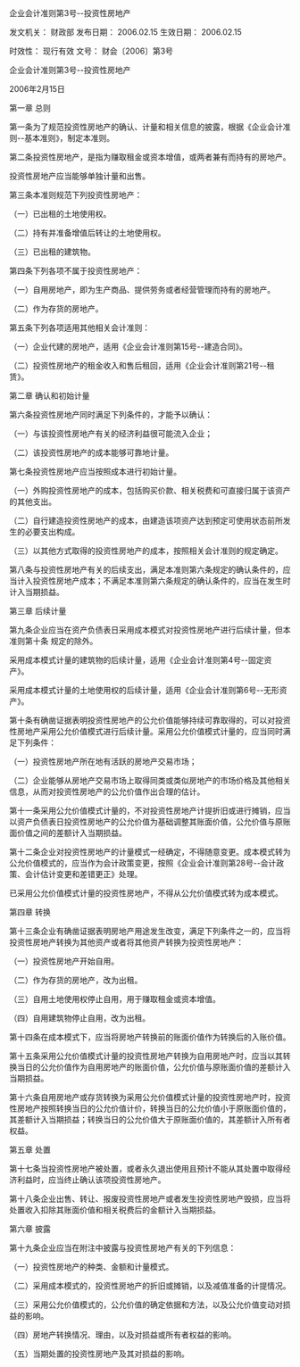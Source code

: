 
	
		
	
企业会计准则第3号--投资性房地产
	
	
发文机关：	财政部
发布日期：	2006.02.15
生效日期：	2006.02.15
	
时效性：	现行有效
文号：	财会〔2006〕第3号
	
	

	
	

	
	

企业会计准则第3号--投资性房地产

2006年2月15日

第一章 总则

第一条为了规范投资性房地产的确认、计量和相关信息的披露，根据《企业会计准则--基本准则》，制定本准则。

第二条投资性房地产，是指为赚取租金或资本增值，或两者兼有而持有的房地产。

投资性房地产应当能够单独计量和出售。

第三条本准则规范下列投资性房地产：

（一）已出租的土地使用权。

（二）持有并准备增值后转让的土地使用权。

（三）已出租的建筑物。

第四条下列各项不属于投资性房地产：

（一）自用房地产，即为生产商品、提供劳务或者经营管理而持有的房地产。

（二）作为存货的房地产。

第五条下列各项适用其他相关会计准则：

（一）企业代建的房地产，适用《企业会计准则第15号--建造合同》。

（二）投资性房地产的租金收入和售后租回，适用《企业会计准则第21号--租赁》。

第二章 确认和初始计量

第六条投资性房地产同时满足下列条件的，才能予以确认：

（一）与该投资性房地产有关的经济利益很可能流入企业；

（二）该投资性房地产的成本能够可靠地计量。

第七条投资性房地产应当按照成本进行初始计量。

（一）外购投资性房地产的成本，包括购买价款、相关税费和可直接归属于该资产的其他支出。

（二）自行建造投资性房地产的成本，由建造该项资产达到预定可使用状态前所发生的必要支出构成。

（三）以其他方式取得的投资性房地产的成本，按照相关会计准则的规定确定。

第八条与投资性房地产有关的后续支出，满足本准则第六条规定的确认条件的，应当计入投资性房地产成本；不满足本准则第六条规定的确认条件的，应当在发生时计入当期损益。

第三章 后续计量

第九条企业应当在资产负债表日采用成本模式对投资性房地产进行后续计量，但本准则第十条 规定的除外。

采用成本模式计量的建筑物的后续计量，适用《企业会计准则第4号--固定资产》。

采用成本模式计量的土地使用权的后续计量，适用《企业会计准则第6号--无形资产》。

第十条有确凿证据表明投资性房地产的公允价值能够持续可靠取得的，可以对投资性房地产采用公允价值模式进行后续计量。采用公允价值模式计量的，应当同时满足下列条件：

（一）投资性房地产所在地有活跃的房地产交易市场；

（二）企业能够从房地产交易市场上取得同类或类似房地产的市场价格及其他相关信息，从而对投资性房地产的公允价值作出合理的估计。

第十一条采用公允价值模式计量的，不对投资性房地产计提折旧或进行摊销，应当以资产负债表日投资性房地产的公允价值为基础调整其账面价值，公允价值与原账面价值之间的差额计入当期损益。

第十二条企业对投资性房地产的计量模式一经确定，不得随意变更。成本模式转为公允价值模式的，应当作为会计政策变更，按照《企业会计准则第28号--会计政策、会计估计变更和差错更正》处理。

已采用公允价值模式计量的投资性房地产，不得从公允价值模式转为成本模式。

第四章 转换

第十三条企业有确凿证据表明房地产用途发生改变，满足下列条件之一的，应当将投资性房地产转换为其他资产或者将其他资产转换为投资性房地产：

（一）投资性房地产开始自用。

（二）作为存货的房地产，改为出租。

（三）自用土地使用权停止自用，用于赚取租金或资本增值。

（四）自用建筑物停止自用，改为出租。

第十四条在成本模式下，应当将房地产转换前的账面价值作为转换后的入账价值。

第十五条采用公允价值模式计量的投资性房地产转换为自用房地产时，应当以其转换当日的公允价值作为自用房地产的账面价值，公允价值与原账面价值的差额计入当期损益。

第十六条自用房地产或存货转换为采用公允价值模式计量的投资性房地产时，投资性房地产按照转换当日的公允价值计价，转换当日的公允价值小于原账面价值的，其差额计入当期损益；转换当日的公允价值大于原账面价值的，其差额计入所有者权益。

第五章 处置

第十七条当投资性房地产被处置，或者永久退出使用且预计不能从其处置中取得经济利益时，应当终止确认该项投资性房地产。

第十八条企业出售、转让、报废投资性房地产或者发生投资性房地产毁损，应当将处置收入扣除其账面价值和相关税费后的金额计入当期损益。

第六章 披露

第十九条企业应当在附注中披露与投资性房地产有关的下列信息：

（一）投资性房地产的种类、金额和计量模式。

（二）采用成本模式的，投资性房地产的折旧或摊销，以及减值准备的计提情况。

（三）采用公允价值模式的，公允价值的确定依据和方法，以及公允价值变动对损益的影响。

（四）房地产转换情况、理由，以及对损益或所有者权益的影响。

（五）当期处置的投资性房地产及其对损益的影响。

